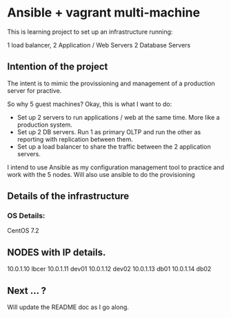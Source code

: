 # Ansible + vagrant multi-machine
This is learning project to set up an infrastructure running:

1 load balancer,
2 Application / Web Servers
2 Database Servers

## Intention of the project
The intent is to mimic the provissioning and management of a production server for practive.

So why 5 guest machines? Okay, this is what I want to do:

- Set up 2 servers to run applications / web at the same time. More like a production system.
- Set up 2 DB servers. Run 1 as primary OLTP and run the other as reporting with replication between them.
- Set up a load balancer to share the traffic between the 2 application servers.

I intend to use Ansible as my configuration management tool to practice and work with the 5 nodes. 
Will also use ansible to do the provisioning 

## Details of the infrastructure
### OS Details:
CentOS 7.2

## NODES with IP details.
10.0.1.10 lbcer
10.0.1.11 dev01
10.0.1.12 dev02
10.0.1.13 db01
10.0.1.14 db02


## Next ... ?
Will update the README doc as I go along.


